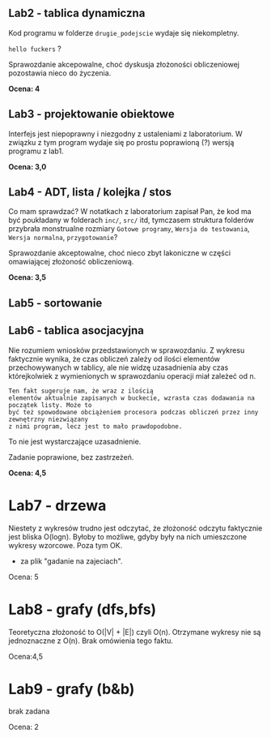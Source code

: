## Lab2 - tablica dynamiczna

Kod programu w folderze ``drugie_podejscie`` wydaje się niekompletny.

``hello fuckers`` ?

Sprawozdanie akcepowalne, choć dyskusja złożoności obliczeniowej pozostawia nieco do życzenia.


**Ocena: 4**


## Lab3 - projektowanie obiektowe

Interfejs jest niepoprawny i niezgodny z ustaleniami z laboratorium. W związku z tym
program wydaje się po prostu poprawioną (?) wersją programu z lab1.

**Ocena: 3,0**

## Lab4 - ADT, lista / kolejka / stos

Co mam sprawdzać? W notatkach z laboratorium zapisał Pan, że kod ma być poukładany
w folderach ``inc/``, ``src/`` itd, tymczasem struktura folderów przybrała monstrualne
rozmiary ``Gotowe programy``, ``Wersja do testowania``, ``Wersja normalna``, ``przygotowanie``?

Sprawozdanie akceptowalne, choć nieco zbyt lakoniczne w części omawiającej złożoność obliczeniową.

**Ocena: 3,5**

## Lab5 - sortowanie

## Lab6 - tablica asocjacyjna

Nie rozumiem wniosków przedstawionych w sprawozdaniu. Z wykresu faktycznie wynika,
że czas obliczeń zależy od ilości elementów przechowywanych w tablicy, ale nie widzę
uzasadnienia aby czas którejkolwiek z wymienionych w sprawozdaniu operacji miał
zależeć od n.

```
Ten fakt sugeruje nam, że wraz z ilością
elementów aktualnie zapisanych w buckecie, wzrasta czas dodawania na początek listy. Może to
być też spowodowane obciążeniem procesora podczas obliczeń przez inny zewnętrzny niezwiązany
z nimi program, lecz jest to mało prawdopodobne.
```

To nie jest wystarczające uzasadnienie.

Zadanie poprawione, bez zastrzeżeń.

**Ocena: 4,5**


# Lab7 - drzewa

Niestety z wykresów trudno jest odczytać, że złożoność odczytu faktycznie jest bliska O(logn).
Byłoby to możliwe, gdyby były na nich umieszczone wykresy wzorcowe. Poza tym OK.
+ za plik "gadanie na zajeciach".

Ocena: 5

# Lab8 - grafy (dfs,bfs)

Teoretyczna złożoność to O(|V| + |E|) czyli O(n). Otrzymane wykresy nie są jednoznaczne z O(n).
Brak omówienia tego faktu.

Ocena:4,5


# Lab9 - grafy (b&b)

brak zadana

Ocena: 2
